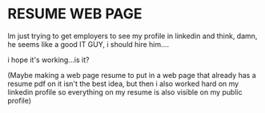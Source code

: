 # RESUME WEB PAGE

Im just trying to get employers to see my profile in linkedin and think, damn, he seems like a good IT GUY, i should hire him....

i hope it's working...is it?


(Maybe making a web page resume to put in a web page that already has a resume pdf on it isn't the best idea, but then i also worked hard on my linkedin profile so everything on my resume is also visible on my public profile)
